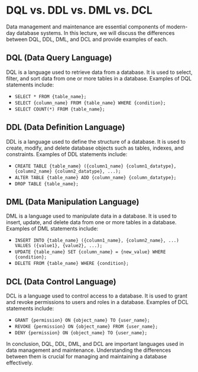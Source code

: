 # DQL vs. DDL vs. DML vs. DCL

Data management and maintenance are essential components of modern-day database systems. In this lecture, we will discuss the differences between DQL, DDL, DML, and DCL and provide examples of each.

## DQL (Data Query Language)

DQL is a language used to retrieve data from a database. It is used to select, filter, and sort data from one or more tables in a database. Examples of DQL statements include:

- `SELECT * FROM {table_name};`
- `SELECT {column_name} FROM {table_name} WHERE {condition};`
- `SELECT COUNT(*) FROM {table_name};`

## DDL (Data Definition Language)

DDL is a language used to define the structure of a database. It is used to create, modify, and delete database objects such as tables, indexes, and constraints. Examples of DDL statements include:

- `CREATE TABLE {table_name} ({column1_name} {column1_datatype}, {column2_name} {column2_datatype}, ...);`
- `ALTER TABLE {table_name} ADD {column_name} {column_datatype};`
- `DROP TABLE {table_name};`

## DML (Data Manipulation Language)

DML is a language used to manipulate data in a database. It is used to insert, update, and delete data from one or more tables in a database. Examples of DML statements include:

- `INSERT INTO {table_name} ({column1_name}, {column2_name}, ...) VALUES ({value1}, {value2}, ...);`
- `UPDATE {table_name} SET {column_name} = {new_value} WHERE {condition};`
- `DELETE FROM {table_name} WHERE {condition};`

## DCL (Data Control Language)

DCL is a language used to control access to a database. It is used to grant and revoke permissions to users and roles in a database. Examples of DCL statements include:

- `GRANT {permission} ON {object_name} TO {user_name};`
- `REVOKE {permission} ON {object_name} FROM {user_name};`
- `DENY {permission} ON {object_name} TO {user_name};`

In conclusion, DQL, DDL, DML, and DCL are important languages used in data management and maintenance. Understanding the differences between them is crucial for managing and maintaining a database effectively.